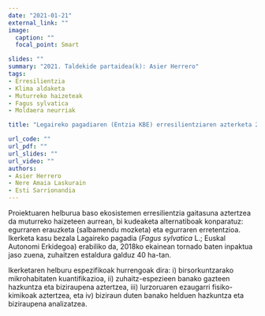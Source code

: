```yaml
---
date: "2021-01-21"
external_link: ""
image:
  caption: ""
  focal_point: Smart

slides: ""
summary: "2021. Taldekide partaidea(k): Asier Herrero"
tags:
- Erresilientzia
- Klima aldaketa
- Muturreko haizeteak
- Fagus sylvatica
- Moldaera neurriak

title: "Legaireko pagadiaren (Entzia KBE) erresilientziaren azterketa 2018ko tornadoaren aurrean (21/113 espedientea)"

url_code: ""
url_pdf: ""
url_slides: ""
url_video: ""
authors: 
- Asier Herrero
- Nere Amaia Laskurain
- Esti Sarrionandia
---
```


Proiektuaren helburua baso ekosistemen erresilientzia gaitasuna aztertzea da muturreko haizeteen aurrean, bi kudeaketa alternatiboak konparatuz: egurraren erauzketa (salbamendu mozketa) eta egurraren erretentzioa. Ikerketa kasu bezala Lagaireko pagadia (*Fagus sylvatica* L.; Euskal Autonomi Erkidegoa) erabiliko da, 2018ko ekainean tornado baten inpaktua jaso zuena, zuhaitzen estaldura galduz 40 ha-tan. 

Ikerketaren helburu espezifikoak hurrengoak dira: i) birsorkuntzarako mikrohabitaten kuantifikazioa, ii) zuhaitz-espezieen banako gazteen hazkuntza eta biziraupena aztertzea, iii) lurzoruaren ezaugarri fisiko-kimikoak aztertzea, eta iv) biziraun duten banako helduen hazkuntza eta biziraupena analizatzea. 

